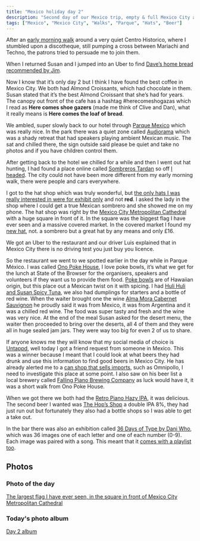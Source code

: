 ```yaml
---
title: "Mexico holiday day 2"
description: "Second day of our Mexico trip, empty & full Mexico City and a new Hat!"
tags: ["Mexico", "Mexico City", "Walks", "Parque", "Hats", "Beer"]
---
```


After an [early morning walk](https://strava.app.link/CcMMGpaUzIb) around a very quiet Centro Historico, where I stumbled upon a discotheque, still pumping a cross between Mariachi and Techno, the patrons tried to persuade me to join them. 

When I returned Susan and I jumped into an Uber to find [Dave’s home bread](https://maps.app.goo.gl/8cFq3N4cecaxfZ949) [recommended by Jim](https://front-end.social/@eatyourgreens@mastodon.social/112223369138106020). 

Now I know that it’s only day 2 but I think I have found the best coffee in Mexico City. We both had Almond Croissants, which had chocolate in them. Susan stated that it’s the best Almond Croissant that she’s had for years. The canopy out front of the cafe has a hashtag #herecomeshogazas which I read as **Here comes shoe gazers** (made me think of Clive and Dan), what it really means is **Here comes the loaf of bread**. 

We ambled, super slowly back to our hotel through [Parque Mexico](https://en.wikipedia.org/wiki/Parque_M%C3%A9xico) which was really nice. In the park there was a quiet zone called [Audiorama](https://maps.app.goo.gl/wJjQWqyZD2FfEPbp9) which was a shady retreat that had speakers playing ambient Mexican music. The sat and chilled there, the sign outside said please be quiet and take no photos and if you have children control them.

After getting back to the hotel we chilled for a while and then I went out hat hunting, I had found a place online called [Sombreros Tardan](http://www.tardan.com.mx/) so off [I headed](https://www.strava.com/activities/11122640010). The city could not have been more different from my early morning walk, there were people and cars everywhere.

I got to the hat shop which was truly wonderful, but [the only hats I was really interested in were for exhibit only](https://flickr.com/photos/dletorey/53636677990/in/album-72177720316056159/) and not **red**. I asked the lady in the shop where I could get a true Mexican sombrero and she showed me on my phone. The hat shop was right by the [Mexico City Metropolitan Cathedral](https://en.wikipedia.org/wiki/Mexico_City_Metropolitan_Cathedral) with a huge square in front of it. In the square was the biggest flag I have ever seen and a massive covered market. In the covered market I found my [new hat](https://flickr.com/photos/dletorey/53636440793/in/album-72177720316056159/), not. a sombrero but a great hat by any means and only £16.

We got an Uber to the restaurant and our driver Luis explained that in Mexico City there is no driving test you just buy you licence. 

So the restaurant we went to we spotted earlier in the day while in Parque México. I was called [Ono Poke House](https://www.onopokehouse.com/), I love poke bowls, it’s what we get for the lunch at State of the Browser for the organisers, speakers and volunteers if they want us to provide them food. [Poke bowls](https://en.wikipedia.org/wiki/Poke_(dish)) are of Hawaiian origin, but this place out a Mexican twist on it with spicing. I had [Huli Huli and Susan Spicy Tuna](https://www.onopokehouse.com/menu-digital), we also had dumplings for starters and a bottle of red wine. When the waiter brought one the wine [Alma Mora Cabernet Sauvignon](https://www.liverpool.com.mx/tienda/pdp/vino-tinto-alma-mora-cabernet-sauvignon-750-ml/84949591) he proudly said it was from Mexico, it was from Argentina and it was a chilled red wine. The food was super tasty and fresh and the wine was very nice. At the end of the meal Susan asked for the desert menu, the waiter then proceeded to bring over the deserts, all 4 of them and they were all in huge sealed jam jars. They were way too big for even 2 of us to share.

If anyone knows me they will know that my social media of choice is [Untappd](https://untappd.com/user/dletorey), well today I got a friend request from someone in Mexico. This was a winner because  I meant that I could look at what beers they had drunk and use this information to find good beers in Mexico City. He has already alerted me to a [can shop that sells imports](https://cansincueva.com/), such as Omnipollo, I need to investigate this place at some point. I also saw on his beer list a local brewery called [Falling Piano Brewing Company](https://untappd.com/v/falling-piano-brewing-company/7574346) as luck would have it, it was a short walk from Ono Poke House.

When we got there we both had the [Retro Piano Hazy IPA](https://untappd.com/user/dletorey/checkin/1370251700), it was delicious. The second beer I wanted was [The Hop’s Shop](https://untappd.com/user/dletorey/checkin/1370265059) a double IPA 8%, they had just run out but fortunately they also had a bottle shops so I was able to get a take out.

In the bar there was also an exhibition called [36 Days of Type by Dani Who](https://www.instagram.com/dani_who_?igsh=MW5jdnE0MHk0Zzh4cw==), which was 36 images one of each letter and one of each number (0-9). Each image was paired with a song. This meant that it [comes with a playlist too](https://open.spotify.com/playlist/7qahret8Owy7KJKNAMt5WH?si=RKAFEQKNSPGWLNUOpWAXCg&pi=u-EmOVd2aRTvyY).

## Photos

### Photo of the day

[The largest flag I have ever seen, in the square in front of Mexico City Metropolitan Cathedral](https://flickr.com/photos/dletorey/53636441163/in/album-72177720316056159/)

### Today's photo album

[Day 2 album](https://flickr.com/photos/dletorey/albums/72177720316056159)